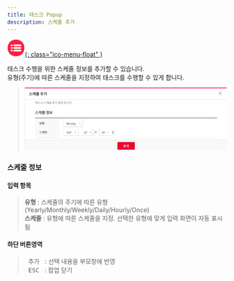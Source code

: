 ```yaml
---
title: 태스크 Popup
description: 스케줄 추가
---
```


<link rel="stylesheet" type="text/css" href="../css/opme.css">

<!-- Defined -->
[popup-schedule]: img/popup-schedule.png

<!-- Floating Menu -->
[menu]: index.html "목차"
[ico-menu]: img/icon/ico-menu.png
[![목차][ico-menu]{: class="ico-menu-float" }][menu]


태스크 수행을 위한 스케줄 정보를 추가할 수 있습니다.  
유형(주기)에 따른 스케줄을 지정하여 태스크를 수행할 수 있게 합니다.

> ![스케줄추가][popup-schedule]

### 스케줄 정보

#### 입력 항목
> **유형** : 스케줄의 주기에 따른 유형(Yearly/Monthly/Weekly/Daily/Hourly/Once)  
> **스케줄** : 유형에 따른 스케줄을 지정. 선택한 유형에 맞게 입력 화면이 자동 표시됨
 
#### 하단 버튼영역
> <kbd class="btn-red">&nbsp;추가&nbsp;</kbd> : 선택 내용을 부모창에 반영  
> <kbd class="btn-gray">&nbsp;ESC&nbsp;</kbd> : 팝업 닫기  
